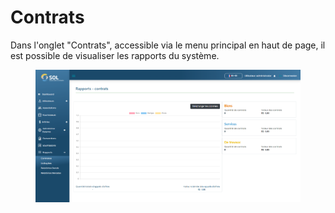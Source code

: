 # Contrats

Dans l'onglet "Contrats", accessible via le menu principal en haut de page, il est possible de visualiser les rapports du système.

<figure><img src="../../../.gitbook/assets/rep-cont.png" alt=""><figcaption></figcaption></figure>
